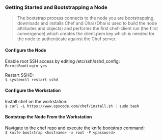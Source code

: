 ### Getting Started and Bootstrapping a Node
> The bootstrap process connects to the node you are bootstrapping, downloads and installs Chef and Ohai (Ohai is used to build the node attributes and objects) and performs the first chef-client run (the first convergence) which creates the client.pem key which is needed for the node to authenticate against the Chef server.

#### Configure the Node   

Enable root SSH access by editing /etc/ssh/sshd_config:  
`PermitRootLogin yes`  

Restart SSHD:  
`$ systemctl restart sshd`  

#### Configure the Workstation  

Install chef on the workstation:  
`$ curl -L https://www.opscode.com/chef/install.sh | sudo bash`

#### Bootstrap the Node From the Workstation  

Navigate to the chef repo and execute the knife bootstrap command:  
`$ knife bootstrap <hostname> -x root -P <password>`
